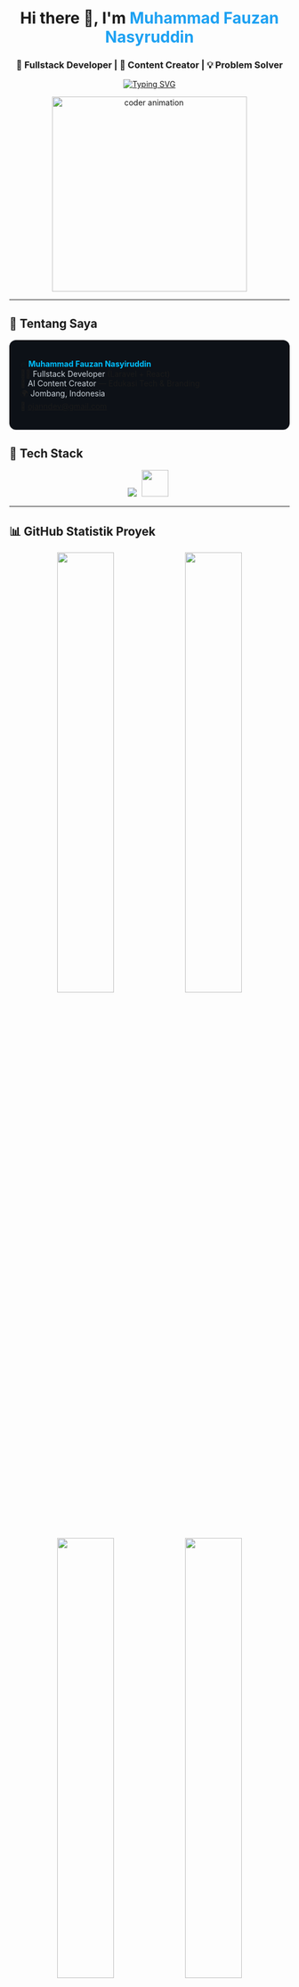 <h1 align="center">Hi there 👋, I'm <span style="color:#1DA1F2">Muhammad Fauzan Nasyruddin</span></h1>
<h3 align="center">🚀 Fullstack Developer | 🎥 Content Creator | 💡 Problem Solver</h3>

<p align="center">
  <a href="https://github.com/ojanndev" target="_blank">
    <img src="https://readme-typing-svg.demolab.com?font=Fira+Code&size=20&pause=1000&color=00BFFF&center=true&vCenter=true&width=435&lines=Welcome+to+my+GitHub+Profile!;Fullstack+Web+Developer;React+%7C+Laravel+%7C+Tailwind+%7C+Firebase;Let's+build+something+awesome!" alt="Typing SVG" />
  </a>
</p>

<p align="center">
  <img src="https://media.giphy.com/media/qgQUggAC3Pfv687qPC/giphy.gif" width="350" alt="coder animation" />
</p>

---

## 🧠 Tentang Saya

<div align="left" style="background-color:#0d1117; padding: 20px; border-radius: 12px;">

🔥 <strong style="color:#00BFFF;">Muhammad Fauzan Nasyiruddin</strong>  
👨‍💻 <span style="color:#C9D1D9;">Fullstack Developer</span> (Laravel + React)  
🎥 <span style="color:#C9D1D9;">AI Content Creator</span> — Edukasi Tech & Branding  
🌍 <span style="color:#C9D1D9;">Jombang, Indonesia</span>  
📩 <span style="color:#58A6FF;">ojanndev@gmail.com</span>

</div>


## 🚀 Tech Stack

<p align="center">
  <!-- Icon dari skillicons.dev -->
  <img src="https://skillicons.dev/icons?i=html,css,js,bootstrap,tailwind,react,laravel,mysql,nodejs,github,vscode" />

  <!-- Logo tambahan -->
  <!-- Figma (dari Wikipedia) -->
  <img src="https://upload.wikimedia.org/wikipedia/commons/3/33/Figma-logo.svg" height="48" style="margin: 0 5px;" />





---

## 📊 GitHub Statistik Proyek

<p align="center">
  <img src="https://github-readme-stats.vercel.app/api/pin/?username=ojanndev&repo=app-inventory&theme=tokyonight&show_owner=true&hide_border=true" width="45%" />
  <img src="https://github-readme-stats.vercel.app/api/pin/?username=ojanndev&repo=Green-Wakaf&theme=tokyonight&show_owner=true&hide_border=true" width="45%" />
</p>

<p align="center">
  <img src="https://github-readme-stats.vercel.app/api/pin/?username=ojanndev&repo=web-promptin&theme=tokyonight&show_owner=true&hide_border=true" width="45%" />
  <img src="https://github-readme-stats.vercel.app/api/pin/?username=ojanndev&repo=frontend-ecommerce&theme=tokyonight&show_owner=true&hide_border=true" width="45%" />
</p>


## 📈 Statistik Aktivitas GitHub

<p align="center">
  <!-- Total Stats -->
  <img src="https://github-readme-stats.vercel.app/api?username=ojanndev&show_icons=true&theme=tokyonight&hide_border=true&include_all_commits=true&count_private=true" width="48%" />

  <!-- Contribution Streak -->
  <img src="https://github-readme-streak-stats.herokuapp.com/?user=ojanndev&theme=tokyonight&hide_border=true" width="48%" />
</p>

<p align="center">
  <!-- Language Usage -->
  <img src="https://github-readme-stats.vercel.app/api/top-langs/?username=ojanndev&layout=compact&theme=tokyonight&hide_border=true&langs_count=10" width="48%" />

  <!-- Contribution Graph (Activity chart) -->
  <img src="https://github-readme-activity-graph.vercel.app/graph?username=ojanndev&theme=tokyo-night&hide_border=true" width="96%" />
</p>

---

## 🎯 Project yang Sedang Dikerjakan

- 🔨 **Tebaslahan.id** - Web e-commerce properti (Laravel Blade)
- 🚀 Portofolio dengan Firebase + React
- 🎬 Konten edukasi AI dan coding di TikTok & IG

---

## 🕹️ Level Up Journey

```yaml
🎓 PeTIK II Jombang - Web Dev Scholarship
📦 Laravel CRUD + Admin Panel (Filament)
⚙️ Frontend Animations with Tailwind + GSAP
📱 React + Firebase + AI API (soon)

